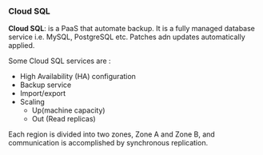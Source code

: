 ### Cloud SQL

**Cloud SQL**: is a PaaS that automate backup. It is a fully managed database service i.e. MySQL, PostgreSQL etc. Patches adn updates automatically applied. 

Some Cloud SQL services are :
- High Availability (HA) configuration
- Backup service 
- Import/export
- Scaling
  - Up(machine capacity)
  - Out (Read replicas)

Each region is divided into two zones, Zone A and Zone B, and communication is accomplished by synchronous replication.
